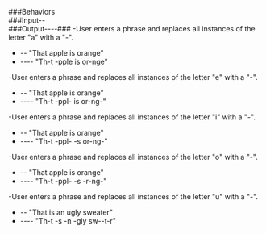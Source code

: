 ###Behaviors                  
###Input--                   
###Output----###
-User enters a phrase and replaces all instances of the letter "a" with a "-".
* -- "That apple is orange"
* ---- "Th-t -pple is or-nge"   

-User enters a phrase and replaces all instances of the letter "e" with a "-".
* -- "That apple is orange"
* ---- "Th-t -ppl- is or-ng-"    

-User enters a phrase and replaces all instances of the letter "i" with a "-".
* -- "That apple is orange"
* ---- "Th-t -ppl- -s or-ng-"    

-User enters a phrase and replaces all instances of the letter "o" with a "-".
* -- "That apple is orange"
* ---- "Th-t -ppl- -s -r-ng-"    

-User enters a phrase and replaces all instances of the letter "u" with a "-".
* -- "That is an ugly sweater"
* ---- "Th-t -s -n -gly sw--t-r"
